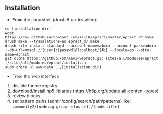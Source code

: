 Installation
------------

- From the linux shell (drush 8.x.x installed):

```
cd [installation dir]
wget https://raw.githubusercontent.com/XaviP/epract/master/epract_d7.make
drush make --translations=es epract_d7.make
drush site-install standard --account-name=admin --account-pass=admin --db-url=mysql://[user]:[passwd]@localhost/[db] --locale=es --site-name=epract
git clone https://github.com/XaviP/epract.git sites/all/modules/epract
./sites/all/modules/epract/install.sh
sudo chgrp -R www-data ../[installation dir]
```

- From the web interface

1. disable theme registry
2. download/install hp5 libraries (https://h5p.org/update-all-content-types)
3. review blocks
4. set pattern paths (admin/config/search/path/patterns) like:
   `community2/[node:og-group-retos-ref]/[node:title]`

